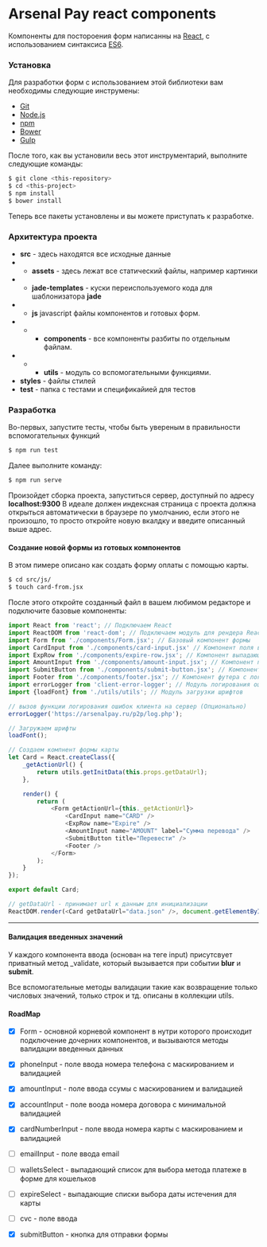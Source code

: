 # Arsenal Pay react components

Компоненты для постороения форм написанны на [React], с использованием синтаксиса [ES6].

### Установка
Для разработки форм с использованием этой библиотеки вам необходимы следующие инструмены:

- [Git]
- [Node.js]
- [npm]
- [Bower]
- [Gulp]

После того, как вы установили весь этот инструментарий, выполните следующие команды:

```sh
$ git clone <this-repository>
$ cd <this-project>
$ npm install
$ bower install
```

Теперь все пакеты установлены и вы можете приступать к разработке.

### Архитектура проекта
 - __src__ - здесь находятся все исходные данные
 - - __assets__ -  здесь лежат все статический файлы, например картинки
 - - __jade-templates__ - куски переиспользуемого кода для шаблонизатора **jade**
 - - __js__ javascript файлы компонентов и готовых форм.
 - - - __components__ - все компоненты разбиты по отдельным файлам.
 - - - __utils__ - модуль со вспомогательными функциями.
 - __styles__ - файлы стилей
 - __test__ - папка с тестами и спецификайией для тестов

### Разработка

Во-первых, запустите тесты, чтобы быть увереным в правильности вспомогательных функций
```sh
$ npm run test
```

Далее выполните команду:
```sh
$ npm run serve
```
Произойдет сборка проекта, запуститься сервер, доступный по адресу __localhost:9300__
В идеале должен индексная страница с проекта должна открыться автоматически в браузере по умолчанию,
если этого не произошло, то просто откройте новую вкалдку и введите описанный выше адрес.

#### Создание новой формы из готовых компонентов

В этом пимере описано как создать форму оплаты с помощью карты.

```sh
$ cd src/js/
$ touch card-from.jsx
```

После этого откройте созданный файл в вашем любимом редакторе и подключите базовые компоненты:
```javascript
import React from 'react'; // Подключаем React
import ReactDOM from 'react-dom'; // Подключаем модуль для рендера React компонентов в DOM
import Form from './components/Form.jsx'; // Базовый компонент формы
import CardInput from './components/card-input.jsx' // Компонент поля ввода номера карты
import ExpRow from './components/expire-row.jsx'; // Компонент выпадающих списков даты истечения и cvc
import AmountInput from './components/amount-input.jsx'; // Компонент поля вводы суммы
import SubmitButton from './components/submit-button.jsx'; // Компонент кнопки для сабмита
import Footer from './components/footer.jsx'; // Компонент футера с логотипами и ссылкой
import errorLogger from 'client-error-logger'; // Модуль логирования ошибок
import {loadFont} from './utils/utils'; // Модуль загрузки шрифтов

// вызов функции логирования ошибок клиента на сервер (Опционально)
errorLogger('https://arsenalpay.ru/p2p/log.php');

// Загружаем шрифты
loadFont();

// Создаем компнент формы карты
let Card = React.createClass({
    _getActionUrl() {
        return utils.getInitData(this.props.getDataUrl);
    },

    render() {
        return (
            <Form getActionUrl={this._getActionUrl}>
                <CardInput name="CARD" />
                <ExpRow name="Expire" />
                <AmountInput name="AMOUNT" label="Сумма перевода" />
                <SubmitButton title="Перевести" />
                <Footer />
            </Form>
        );
    }
});

export default Card;

// getDataUrl - принимает url к данным для инициализации
ReactDOM.render(<Card getDataUrl="data.json" />, document.getElementById('card-form'));
```

-----

#### Валидация введенных значений
У каждого компонента ввода (основан на теге input) присутсвует приватный метод _validate,
который вызывается при событии __blur__ и __submit__.

Все вспомогательные методы валидации такие как возвращение только числовых значений,
только строк и тд. описаны в коллекции utils.

#### RoadMap
  - [x] Form - основной корневой компонент в нутри которого происходит подключение
        дочерних компонентов, и вызываются методы валидации введенных данных
  - [x] phoneInput - поле ввода номера телефона с маскированием и валидацией
  - [x] amountInput - поле ввода ссумы с маскированием и валидацией
  - [x] accountInput - поле воода номера договора с минимальной валидацией
  - [x] cardNumberInput - поле ввода номера карты с маскированием и валидацией
  - [ ] emailInput - поле ввода email
  - [ ] walletsSelect - выпадающий список для выбора метода платеже в форме для кошельков
  - [ ] expireSelect - выпадающие списки выбора даты истечения для карты
  - [ ] cvc - поле ввода 
  - [x] submitButton - кнопка для отправки формы
  
  
[//]: # (Вспомогательные ссылки и данные.)

[React]: <https://facebook.github.io/react/>
[jQuery Mask Plugin]: <https://github.com/igorescobar/jQuery-Mask-Plugin>
[jQuery.inputmask]: <https://github.com/RobinHerbots/jquery.inputmask>
[ES6]: <https://developer.mozilla.org/ru/docs/Web/JavaScript/New_in_JavaScript/ECMAScript_6_support_in_Mozilla>
[Git]: <https://git-scm.com/book/ru/v2/%D0%92%D0%B2%D0%B5%D0%B4%D0%B5%D0%BD%D0%B8%D0%B5-%D0%A3%D1%81%D1%82%D0%B0%D0%BD%D0%BE%D0%B2%D0%BA%D0%B0-Git>
[Node.js]: <https://nodejs.org/en/>
[npm]: <https://www.npmjs.com/>
[Bower]: <http://bower.io/>
[Gulp]: <http://gulpjs.com/>